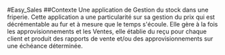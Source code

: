 #Easy_Sales
##Contexte
Une application de Gestion du stock dans une friperie. Cette application a une particularité sur sa gestion du prix qui est décrémentable au fur et à mesure que le temps s'écoule. Elle gère à la fois les approvisionnements et les Ventes, elle établie du reçu pour chaque client et produit des rapports de vente et/ou des approvisionnements sur une échéance déterminée.
